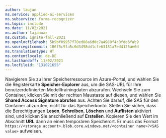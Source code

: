 ```yaml
---
author: laujan
ms.service: applied-ai-services
ms.subservice: forms-recognizer
ms.topic: include
ms.date: 11/02/2021
ms.author: lajanuar
ms.custom: ignite-fall-2021
ms.openlocfilehash: 5b9bf09957f70ed08a6d0c7a4988f4c0fde6fab9
ms.sourcegitcommit: 106f5c9fa5c6d3498dd1cfe63181a7ed4125ae6d
ms.translationtype: HT
ms.contentlocale: de-DE
ms.lasthandoff: 11/02/2021
ms.locfileid: "131021655"
---
```

Navigieren Sie zu Ihrer Speicherressource im Azure-Portal, und wählen Sie die Registerkarte **Speicher-Explorer** aus, um die SAS-URL für Ihre benutzerdefinierten Modelltrainingdaten abzurufen. Wechseln Sie zum Container, klicken Sie mit der rechten Maustaste auf diesen, und wählen Sie **Shared Access Signature abrufen** aus. Achten Sie darauf, die SAS für den Container abzurufen, nicht für das Speicherkonto. Stellen Sie sicher, dass die Berechtigungen **Lesen**, **Schreiben**, **Löschen** und **Auflisten** aktiviert sind, und klicken Sie anschließend auf **Erstellen**. Kopieren Sie den Wert im Abschnitt **URL** dann an einen temporären Speicherort. Er muss das Format `https://<storage account>.blob.core.windows.net/<container name>?<SAS value>` aufweisen.
